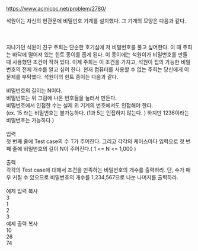 https://www.acmicpc.net/problem/2780/

석원이는 자신의 현관문에 비밀번호 기계를 설치했다. 그 기계의 모양은 다음과 같다.<br><br><br><br>지나가던 석원이 친구 주희는 단순한 호기심에 저 비밀번호를 풀고 싶어한다. 이 때 주희는 바닥에 떨어져 있는 힌트 종이를 줍게 된다. 이 종이에는 석원이가 비밀번호를 만들 때 사용했던 조건이 적혀 있다. 이제 주희는 이 조건을 가지고, 석원이 집의 가능한 비밀번호의 전체 개수를 알고 싶어 한다. 현재 컴퓨터를 사용할 수 없는 주희는 당신에게 이 문제를 부탁했다. 석원이의 힌트 종이는 다음과 같다.<br><br>비밀번호의 길이는 N이다.<br>비밀번호는 위 그림에 나온 번호들을 눌러서 만든다.<br>비밀번호에서 인접한 수는 실제 위 기계의 번호에서도 인접해야 한다.<br>(ex. 15 라는 비밀번호는 불가능하다. (1과 5는 인접하지 않는다. ) 하지만 1236이라는 비밀번호는 가능하다.)<br><br>입력<br>첫 번째 줄에 Test case의 수 T가 주어진다. 그리고 각각의 케이스마다 입력으로 첫 번째 줄에 비밀번호의 길이 N이 주어진다.( 1 <= N <= 1,000 )<br><br>출력<br>각각의 Test case에 대해서 조건을 만족하는 비밀번호의 개수를 출력하라. 단, 수가 매우 커질 수 있으므로 비밀번호의 개수를 1,234,567으로 나눈 나머지를 출력하라.<br><br>예제 입력  복사<br>3<br>1<br>2<br>3<br>예제 출력  복사<br>10<br>26<br>74<br>
